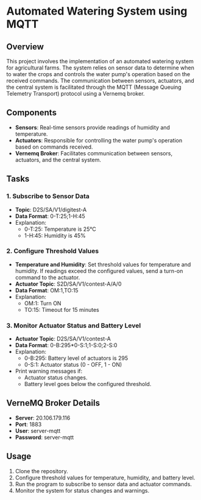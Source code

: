 # Automated Watering System using MQTT

## Overview
This project involves the implementation of an automated watering system for agricultural farms. The system relies on sensor data to determine when to water the crops and controls the water pump's operation based on the received commands. The communication between sensors, actuators, and the central system is facilitated through the MQTT (Message Queuing Telemetry Transport) protocol using a Vernemq broker.

## Components
- **Sensors**: Real-time sensors provide readings of humidity and temperature.
- **Actuators**: Responsible for controlling the water pump's operation based on commands received.
- **Vernemq Broker**: Facilitates communication between sensors, actuators, and the central system.

## Tasks
### 1. Subscribe to Sensor Data
- **Topic**: D2S/SA/V1/digitest-A
- **Data Format**: 0-T:25;1-H:45
- Explanation: 
  - 0-T:25: Temperature is 25°C
  - 1-H:45: Humidity is 45%

### 2. Configure Threshold Values
- **Temperature and Humidity**: Set threshold values for temperature and humidity. If readings exceed the configured values, send a turn-on command to the actuator.
- **Actuator Topic**: S2D/SA/V1/contest-A/A/0
- **Data Format**: OM:1,TO:15
- Explanation:
  - OM:1: Turn ON
  - TO:15: Timeout for 15 minutes

### 3. Monitor Actuator Status and Battery Level
- **Actuator Topic**: D2S/SA/V1/contest-A
- **Data Format**: 0-B:295*0-S:1;1-S:0;2-S:0
- Explanation:
  - 0-B:295: Battery level of actuators is 295
  - 0-S:1: Actuator status (0 - OFF, 1 - ON)
- Print warning messages if:
  - Actuator status changes.
  - Battery level goes below the configured threshold.

## VerneMQ Broker Details
- **Server**: 20.106.179.116
- **Port**: 1883
- **User**: server-mqtt
- **Password**: server-mqtt

## Usage
1. Clone the repository.
2. Configure threshold values for temperature, humidity, and battery level.
3. Run the program to subscribe to sensor data and actuator commands.
4. Monitor the system for status changes and warnings.
